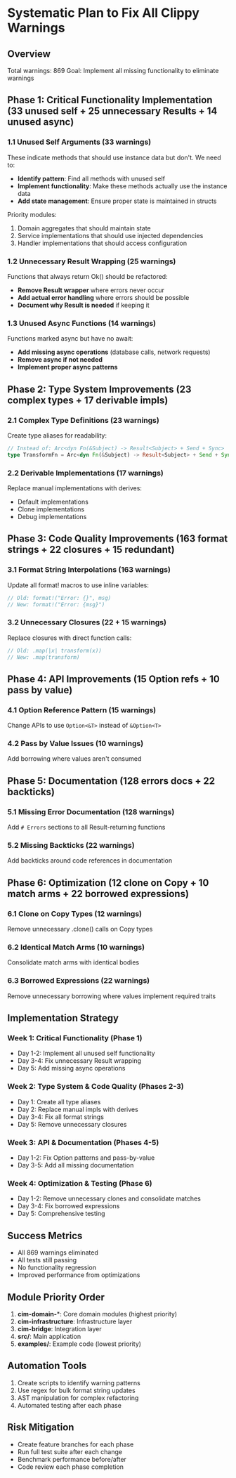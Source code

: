 # Systematic Plan to Fix All Clippy Warnings

## Overview
Total warnings: 869
Goal: Implement all missing functionality to eliminate warnings

## Phase 1: Critical Functionality Implementation (33 unused self + 25 unnecessary Results + 14 unused async)

### 1.1 Unused Self Arguments (33 warnings)
These indicate methods that should use instance data but don't. We need to:
- **Identify pattern**: Find all methods with unused self
- **Implement functionality**: Make these methods actually use the instance data
- **Add state management**: Ensure proper state is maintained in structs

Priority modules:
1. Domain aggregates that should maintain state
2. Service implementations that should use injected dependencies
3. Handler implementations that should access configuration

### 1.2 Unnecessary Result Wrapping (25 warnings)
Functions that always return Ok() should be refactored:
- **Remove Result wrapper** where errors never occur
- **Add actual error handling** where errors should be possible
- **Document why Result is needed** if keeping it

### 1.3 Unused Async Functions (14 warnings)
Functions marked async but have no await:
- **Add missing async operations** (database calls, network requests)
- **Remove async if not needed**
- **Implement proper async patterns**

## Phase 2: Type System Improvements (23 complex types + 17 derivable impls)

### 2.1 Complex Type Definitions (23 warnings)
Create type aliases for readability:
```rust
// Instead of: Arc<dyn Fn(&Subject) -> Result<Subject> + Send + Sync>
type TransformFn = Arc<dyn Fn(&Subject) -> Result<Subject> + Send + Sync>;
```

### 2.2 Derivable Implementations (17 warnings)
Replace manual implementations with derives:
- Default implementations
- Clone implementations
- Debug implementations

## Phase 3: Code Quality Improvements (163 format strings + 22 closures + 15 redundant)

### 3.1 Format String Interpolations (163 warnings)
Update all format! macros to use inline variables:
```rust
// Old: format!("Error: {}", msg)
// New: format!("Error: {msg}")
```

### 3.2 Unnecessary Closures (22 + 15 warnings)
Replace closures with direct function calls:
```rust
// Old: .map(|x| transform(x))
// New: .map(transform)
```

## Phase 4: API Improvements (15 Option refs + 10 pass by value)

### 4.1 Option Reference Pattern (15 warnings)
Change APIs to use `Option<&T>` instead of `&Option<T>`

### 4.2 Pass by Value Issues (10 warnings)
Add borrowing where values aren't consumed

## Phase 5: Documentation (128 errors docs + 22 backticks)

### 5.1 Missing Error Documentation (128 warnings)
Add `# Errors` sections to all Result-returning functions

### 5.2 Missing Backticks (22 warnings)
Add backticks around code references in documentation

## Phase 6: Optimization (12 clone on Copy + 10 match arms + 22 borrowed expressions)

### 6.1 Clone on Copy Types (12 warnings)
Remove unnecessary .clone() calls on Copy types

### 6.2 Identical Match Arms (10 warnings)
Consolidate match arms with identical bodies

### 6.3 Borrowed Expressions (22 warnings)
Remove unnecessary borrowing where values implement required traits

## Implementation Strategy

### Week 1: Critical Functionality (Phase 1)
- Day 1-2: Implement all unused self functionality
- Day 3-4: Fix unnecessary Result wrapping
- Day 5: Add missing async operations

### Week 2: Type System & Code Quality (Phases 2-3)
- Day 1: Create all type aliases
- Day 2: Replace manual impls with derives
- Day 3-4: Fix all format strings
- Day 5: Remove unnecessary closures

### Week 3: API & Documentation (Phases 4-5)
- Day 1-2: Fix Option patterns and pass-by-value
- Day 3-5: Add all missing documentation

### Week 4: Optimization & Testing (Phase 6)
- Day 1-2: Remove unnecessary clones and consolidate matches
- Day 3-4: Fix borrowed expressions
- Day 5: Comprehensive testing

## Success Metrics
- All 869 warnings eliminated
- All tests still passing
- No functionality regression
- Improved performance from optimizations

## Module Priority Order
1. **cim-domain-***: Core domain modules (highest priority)
2. **cim-infrastructure**: Infrastructure layer
3. **cim-bridge**: Integration layer
4. **src/**: Main application
5. **examples/**: Example code (lowest priority)

## Automation Tools
1. Create scripts to identify warning patterns
2. Use regex for bulk format string updates
3. AST manipulation for complex refactoring
4. Automated testing after each phase

## Risk Mitigation
- Create feature branches for each phase
- Run full test suite after each change
- Benchmark performance before/after
- Code review each phase completion 